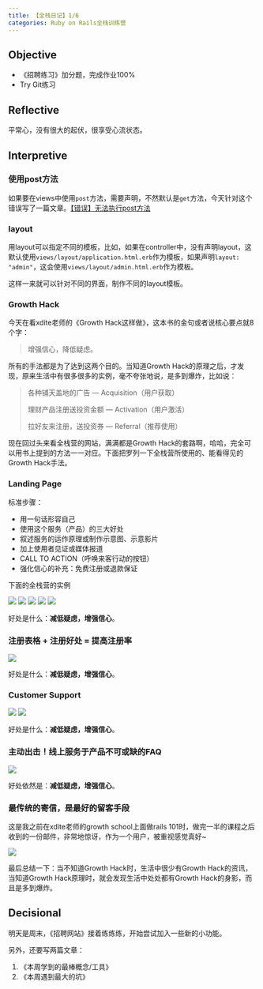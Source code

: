 ```yaml
---
title: 【全栈日记】1/6
categories: Ruby on Rails全栈训练营
---
```


## Objective

- 《招聘练习》加分题，完成作业100%
- Try Git练习

## Reflective

平常心，没有很大的起伏，很享受心流状态。

## Interpretive

### 使用post方法

如果要在views中使用`post`方法，需要声明，不然默认是`get`方法，今天针对这个错误写了一篇文章。[【错误】无法执行post方法][1]

### layout

用layout可以指定不同的模板，比如，如果在controller中，没有声明layout，这默认使用`views/layout/application.html.erb`作为模板，如果声明`layout: "admin"`，这会使用`views/layout/admin.html.erb`作为模板。

这样一来就可以针对不同的界面，制作不同的layout模板。

### Growth Hack

今天在看xdite老师的《Growth Hack这样做》，这本书的金句或者说核心要点就8个字：

> 增强信心，降低疑虑。

所有的手法都是为了达到这两个目的。当知道Growth Hack的原理之后，才发现，原来生活中有很多很多的实例，毫不夸张地说，是多到爆炸，比如说：

> 各种铺天盖地的广告 — Acquisition（用户获取）
> 
> 理财产品注册送投资金额 — Activation（用户激活）
> 
> 拉好友来注册，送投资券 — Referral（推荐使用）

现在回过头来看全栈营的网站，满满都是Growth Hack的套路啊，哈哈，完全可以用书上提到的方法一一对应。下面把罗列一下全栈营所使用的、能看得见的Growth Hack手法。

### Landing Page

标准步骤：

- 用一句话形容自己
- 使用这个服务（产品）的三大好处
- 叙述服务的运作原理或制作示意图、示意影片
- 加上使用者见证或媒体报道
- CALL TO ACTION（呼唤来客行动的按钮）
- 强化信心的补充：免费注册或退款保证

下面的全栈营的实例

![][image-1]
![][image-2]
![][image-3]
![][image-4]
![][image-5]

好处是什么：**减低疑虑，增强信心**。

### 注册表格 + 注册好处 = 提高注册率

![][image-6]

好处是什么：**减低疑虑，增强信心**。

### Customer Support

![][image-7]
![][image-8]

好处是什么：**减低疑虑，增强信心**。

### 主动出击！线上服务于产品不可或缺的FAQ

![][image-9]

好处依然是：**减低疑虑，增强信心**。

### 最传统的寄信，是最好的留客手段

这是我之前在xdite老师的growth school上面做rails 101时，做完一半的课程之后收到的一份邮件，非常地惊讶，作为一个用户，被重视感觉真好\~

![][image-10]

最后总结一下：当不知道Growth Hack时，生活中很少有Growth Hack的资讯，当知道Growth Hack原理时，就会发现生活中处处都有Growth Hack的身影，而且是多到爆炸。

## Decisional

明天是周末，《招聘网站》接着练练练，开始尝试加入一些新的小功能。

另外，还要写两篇文章：

1. 《本周学到的最棒概念/工具》
2. 《本周遇到最大的坑》

[1]:	http://raimonfuns-blog.logdown.com/posts/1278452

[image-1]:	http://oggx6lf7f.bkt.clouddn.com/h9q68.png
[image-2]:	http://oggx6lf7f.bkt.clouddn.com/tif44.png
[image-3]:	http://oggx6lf7f.bkt.clouddn.com/45l28.png
[image-4]:	http://oggx6lf7f.bkt.clouddn.com/qqvat.png
[image-5]:	http://oggx6lf7f.bkt.clouddn.com/p56mg.png
[image-6]:	http://oggx6lf7f.bkt.clouddn.com/4jtej.png
[image-7]:	http://oggx6lf7f.bkt.clouddn.com/5ij0o.png
[image-8]:	http://oggx6lf7f.bkt.clouddn.com/ltzmn.png
[image-9]:	http://oggx6lf7f.bkt.clouddn.com/59hks.png
[image-10]:	http://oggx6lf7f.bkt.clouddn.com/jduy1.png